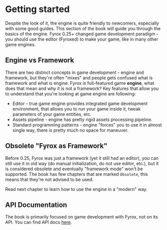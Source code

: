 # Getting started

Despite the look of it, the engine is quite friendly to newcomers, especially with some good guides. This section
of the book will guide you through the basics of the engine. Fyrox 0.25+ changed game development paradigm - you
should use the editor (Fyroxed) to make your game, like in many other game engines.

## Engine vs Framework

There are two distinct concepts in game development - engine and framework, but they're often "mixes" and people gets
confused what is framework and what is engine. Fyrox is full-featured game **engine**, what does that mean and why it
is not a framework? Key features that allow you to understand that you're looking at game engine are following:

- Editor - true game engine provides integrated game development environment, that allows you to run your game inside
it, tweak parameters of your game entities, etc.
- Assets pipeline - engine has pretty rigid assets processing pipeline. 
- Standard programming patterns - engine "forces" you to use it in almost single way, there is pretty much no space 
for maneuver.

## Obsolete "Fyrox as Framework"

Before 0.25, Fyrox was just a framework (yet it still had an editor), you can still use it in old way (do manual
initialization, do not use editor, etc.), but it is considered obsolete and eventually "framework mode" won't be 
supported. The book has few chapters that are marked `Obsolete`, this means that they're not advised to be used.

Read next chapter to learn how to use the engine in a "modern" way. 

## API Documentation

The book is primarily focused on game development with Fyrox, not on its API. You can find API docs 
[here](https://docs.rs/fyrox/latest/fyrox/). 

